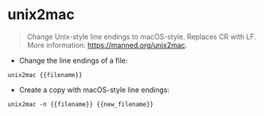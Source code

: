 # unix2mac

> Change Unix-style line endings to macOS-style.
> Replaces CR with LF.
> More information: <https://manned.org/unix2mac>.

- Change the line endings of a file:

`unix2mac {{filename}}`

- Create a copy with macOS-style line endings:

`unix2mac -n {{filename}} {{new_filename}}`
